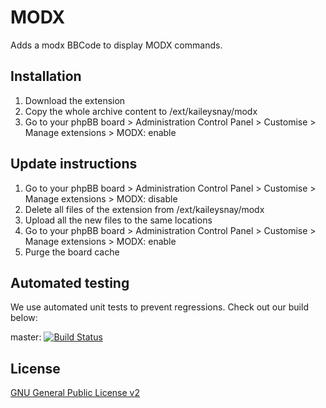 # MODX

Adds a modx BBCode to display MODX commands.

## Installation

1. Download the extension
2. Copy the whole archive content to /ext/kaileysnay/modx
3. Go to your phpBB board > Administration Control Panel > Customise > Manage extensions > MODX: enable

## Update instructions

1. Go to your phpBB board > Administration Control Panel > Customise > Manage extensions > MODX: disable
2. Delete all files of the extension from /ext/kaileysnay/modx
3. Upload all the new files to the same locations
4. Go to your phpBB board > Administration Control Panel > Customise > Manage extensions > MODX: enable
5. Purge the board cache

## Automated testing

We use automated unit tests to prevent regressions. Check out our build below:

master: [![Build Status](https://github.com/kaileysnay/modx/workflows/Tests/badge.svg)](https://github.com/kaileysnay/modx/actions)

## License

[GNU General Public License v2](license.txt)
